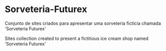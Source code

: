 # Sorveteria-Futurex
Conjunto de sites criados para apresentar uma sorveteria fictícia chamada 'Sorveteria Futurex'

Sites collection created to present a fictitious ice cream shop named 'Sorveteria Futurex'
